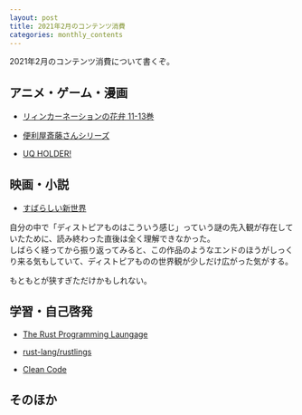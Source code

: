 ```yaml
---
layout: post
title: 2021年2月のコンテンツ消費
categories: monthly_contents
---
```


2021年2月のコンテンツ消費について書くぞ。

## アニメ・ゲーム・漫画

- [リィンカーネーションの花弁 11-13巻](https://amzn.to/3ru8TTx)

- [便利屋斎藤さんシリーズ](https://amzn.to/3rud81E)

- [UQ HOLDER!]()


## 映画・小説

- [すばらしい新世界](https://amzn.to/3lavsJu)

自分の中で「ディストピアものはこういう感じ」っていう謎の先入観が存在していたために、読み終わった直後は全く理解できなかった。  
しばらく経ってから振り返ってみると、この作品のようなエンドのほうがしっくり来る気もしていて、ディストピアものの世界観が少しだけ広がった気がする。

もともとが狭すぎただけかもしれない。

## 学習・自己啓発
- [The Rust Programming Laungage](https://doc.rust-jp.rs/book-ja/title-page.html)

- [rust-lang/rustlings](https://github.com/rust-lang/rustlings)

- [Clean Code](https://amzn.to/3ryiw4x)


## そのほか
